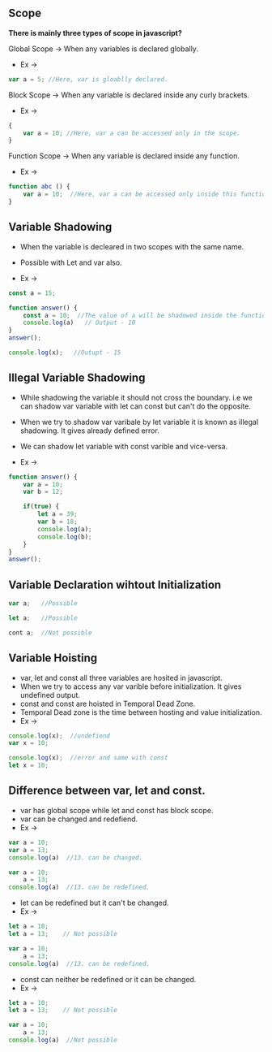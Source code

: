 ## Scope
**There is mainly three types of scope in javascript?**

Global Scope -> When any variables is declared globally.
- Ex ->
```javascript
var a = 5; //Here, var is gloablly declared.
```

Block Scope -> When any variable is declared inside any curly brackets.
- Ex ->
```javascript
{
    var a = 10; //Here, var a can be accessed only in the scope.
}
```
 Function Scope -> When any variable is declared inside any function.
- Ex ->
```javascript
function abc () {
    var a = 10;  //Here, var a can be accessed only inside this function. 
}
```

## Variable Shadowing

- When the variable is decleared in two scopes with the same name.
- Possible with Let and var also.

- Ex -> 
```javascript
const a = 15; 

function answer() {
    const a = 10;  //The value of a will be shadowed inside the function. 
    console.log(a)   // Output - 10
}
answer();

console.log(x);   //Outupt - 15
```

## Illegal Variable Shadowing

- While shadowing the variable it should not cross the boundary. i.e we can shadow var variable with let can const but can't do the opposite.
- When we try to shadow var varibale by let variable it is known as illegal shadowing. It gives  already defined error.

- We can shadow let variable with const varible and vice-versa. 
- Ex -> 

```javascript 
function answer() {
    var a = 10;
    var b = 12;

    if(true) {
        let a = 39;
        var b = 18;
        console.log(a);
        console.log(b);
    }
}
answer();
```

## Variable Declaration wihtout Initialization

```javascript
var a;   //Possible

let a;   //Possible

cont a;  //Not possible
```

## Variable Hoisting

- var, let and const all three variables are hosited in javascript. 
- When we try to access any var varible before initialization. It gives undefined output.
- const and const are hoisted in Temporal Dead Zone. 
- Temporal Dead zone is the time between hosting and value initialization.
- Ex -> 

```javascript
console.log(x);  //undefiend
var x = 10;

console.log(x);  //error and same with const
let x = 10; 
```

## Difference between var, let and const.

- var has global scope while let and const has block scope.
- var can be changed and redefiend.
- Ex -> 

```javascript
var a = 10;
var a = 13;
console.log(a)  //13. can be changed.

var a = 10;
    a = 13;
console.log(a)  //13. can be redefined.
```

- let can be redefined but it can't be changed.
- Ex ->

```javascript
let a = 10;
let a = 13;    // Not possible

var a = 10;
    a = 13;
console.log(a)  //13. can be redefined.
```

- const can neither be redefined or it can be changed.
- Ex ->

```javascript
let a = 10;
let a = 13;    // Not possible

var a = 10;
    a = 13;
console.log(a)  //Not possible
```
